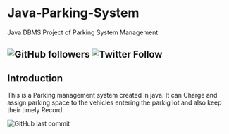 # Java-Parking-System
Java DBMS Project of Parking System Management

![GitHub followers](https://img.shields.io/github/followers/skyrunner360?label=Follow&style=social) ![Twitter Follow](https://img.shields.io/twitter/follow/skyrunner360?style=social)
---
## Introduction
This is a Parking management system created in java.
It can Charge and assign parking space to the vehicles entering the parkig lot and also keep their timely Record.


![GitHub last commit](https://img.shields.io/github/last-commit/skyrunner360/Java-Parking-System)
